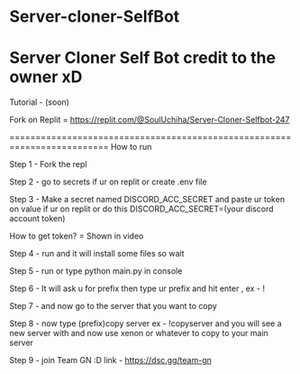 # Server-cloner-SelfBot
Server Cloner Self Bot
credit to the owner xD
==========================================================================
Tutorial - (soon)




Fork on Replit = https://replit.com/@SoulUchiha/Server-Cloner-Selfbot-247



=========================================================================
How to run

Step 1 - Fork the repl

Step 2 - go to secrets if ur on replit or create .env file

Step 3 - Make a secret named DISCORD_ACC_SECRET and paste ur token on value if ur on replit or do this DISCORD_ACC_SECRET=(your discord account token)

How to get token? = Shown in video

Step 4 - run and it will install some files so wait

Step 5 - run or type python main.py in console

Step 6 - It will ask u for prefix then type ur prefix and hit enter , ex - !

Step 7 - and now go to the server that you want to copy

Step 8 - now type (prefix)copy server ex - !copyserver
and you will see a new server with and now use xenon or whatever to copy to your main server

Step 9 - join Team GN :D link - https://dsc.gg/team-gn
